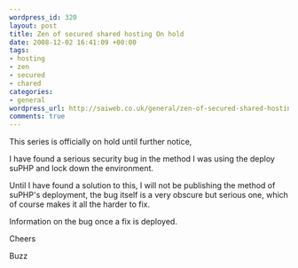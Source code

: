 ```yaml
--- 
wordpress_id: 320
layout: post
title: Zen of secured shared hosting On hold
date: 2008-12-02 16:41:09 +00:00
tags: 
- hosting
- zen
- secured
- chared
categories: 
- general
wordpress_url: http://saiweb.co.uk/general/zen-of-secured-shared-hosting-on-hold
comments: true
---
```

This series is officially on hold until further notice,

I have found a serious security bug in the method I was using the deploy suPHP and lock down the environment.

Until I have found a solution to this, I will not be publishing the method of suPHP's deployment, the bug itself is a very obscure but serious one, which of course makes it all the harder to fix.

Information on the bug once a fix is deployed.

Cheers

Buzz
